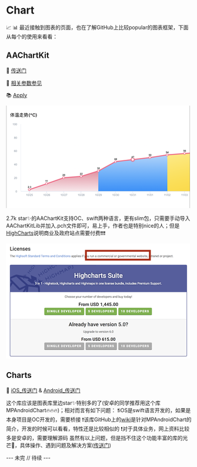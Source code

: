 # Chart

📈 📊 最近接触到图表的页面，也在了解GitHub上比较popular的图表框架，下面从每个的使用来看看：

## AAChartKit

🔗 [传送门](https://github.com/AAChartKit)

📒 [相关参数参见](https://www.hcharts.cn/docs)

📚 [Apply](https://github.com/Yangchengfeng/HepburnBook/tree/master/HeraChart)

![demo](https://github.com/Yangchengfeng/HepburnBook/blob/master/HeraChart/HeraChart/AAChartKit%E5%AE%9E%E8%B7%B5%E5%9B%BE.png)

2.7k star✨的AAChartKit支持OC、swift两种语言，更有slim包，只需要手动导入AAChartKitLib并加入.pch文件即可，易上手，作者也是特别nice的人；但是[HighCharts](https://shop.highsoft.com/highcharts/)说明商业及政府站点需要付费❗️❗️❗️

![web](https://github.com/Yangchengfeng/HepburnBook/blob/master/HeraChart/HeraChart/highchart.png)

## Charts

🔗 [iOS_传送门](https://github.com/danielgindi/Charts) & [Android_传送门](https://github.com/PhilJay/MPAndroidChart)

这个库应该是图表库里边star✨特别多的了(安卓的同学推荐用这个库MPAndroidChart🔥🔥🔥)；相对而言有如下问题：
❗️iOS是swift语言开发的，如果是本身项目是OC开发的，需要桥接
❗️该库GitHub上的[wiki](https://github.com/PhilJay/MPAndroidChart/wiki)是针对MPAndroidChart的简介，开发的时候可以看看，特性还是比较相似的
❗️对于具体业务，网上资料比较多是安卓的，需要理解源码
 虽然有以上问题，但是挡不住这个功能丰富的库的光芒🌅，具体操作、遇到问题及解决方案([传送门](https://blog.csdn.net/yang_chengfeng/article/details/83515863))

--- 未完 // 待续 --- 
